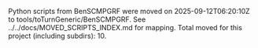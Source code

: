 Python scripts from BenSCMPGRF were moved on 2025-09-12T06:20:10Z to tools/toTurnGeneric/BenSCMPGRF.
See ../../docs/MOVED_SCRIPTS_INDEX.md for mapping.
Total moved for this project (including subdirs): 10.
